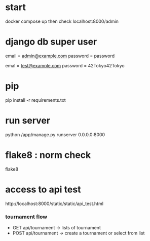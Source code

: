 # start
docker compose up
then check localhost:8000/admin

# django db super user
email = admin@example.com
password = password

emal = test@example.com
password = 42Tokyo42Tokyo

# pip
pip install -r requirements.txt

# run server
python /app/manage.py runserver 0.0.0.0:8000

# flake8 : norm check
flake8

# access to api test
http://localhost:8000/static/static/api_test.html


### tournament flow
* GET api/tournament -> lists of tournament
* POST api/tournament -> create a tournament or select from list

